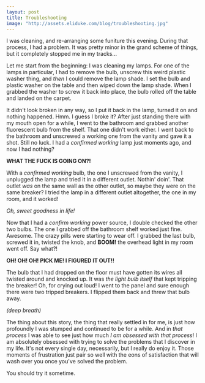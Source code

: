 ```yaml
---
layout: post
title: Troubleshooting
image: "http://assets.eliduke.com/blog/troubleshooting.jpg"
---
```


I was cleaning, and re-arranging some funiture this evening. During that process, I had a problem. It was pretty minor in the grand scheme of things, but it completely stopped me in my tracks...

Let me start from the beginning: I was cleaning my lamps. For one of the lamps in particular, I had to remove the bulb, unscrew this weird plastic washer thing, and *then* I could remove the lamp shade. I set the bulb and plastic washer on the table and then wiped down the lamp shade. When I grabbed the washer to screw it back into place, the bulb rolled off the table and landed on the carpet.

It didn't look broken in any way, so I put it back in the lamp, turned it on and nothing happened. Hmm. I guess I broke it? After just standing there with my mouth open for a while, I went to the bathroom and grabbed another fluorescent bulb from the shelf. That one didn't work either. I went back to the bathroom and unscrewed a working one from the vanity and gave it a shot. Still no luck. I had a *confirmed working* lamp just moments ago, and now I had nothing?

**WHAT THE FUCK IS GOING ON?!**

With a *confirmed working* bulb, the one I unscrewed from the vanity, I unplugged the lamp and tried it in a different outlet. Nothin' doin'. That outlet *was* on the same wall as the other outlet, so maybe they were on the same breaker? I tried the lamp in a different outlet altogether, the one in my room, and it worked!

*Oh, sweet goodness in life!*

Now that I had a *confirm working* power source, I double checked the other two bulbs. The one I grabbed off the bathroom shelf worked just fine. Awesome. The crazy pills were starting to wear off. I grabbed the last bulb, screwed it in, twisted the knob, and **BOOM!** the overhead light in my room went off. Say what?!

**OH! OH! OH! PICK ME! I FIGURED IT OUT!!**

The bulb that I had dropped on the floor must have gotten its wires all twisted around and knocked up. It was *the light bulb itself* that kept tripping the breaker! Oh, for crying out loud! I went to the panel and sure enough there were two tripped breakers. I flipped them back and threw that bulb away.

*(deep breath)*

The thing about this story, the thing that really settled in for me, is just how profoundly I was stumped and continued to be for a while. And in *that process* I was able to see just how much *I am obsessed with that process*! I am absolutely obsessed with trying to solve the problems that I discover in my life. It's not every single day, necessarily, but I really do enjoy it. Those moments of frustration just pair so well with the eons of satisfaction that will wash over you once you've solved the problem.

You should try it sometime.